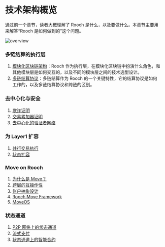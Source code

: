 # 技术架构概览

通过前一个章节，读者大概理解了 Rooch 是什么，以及要做什么。本章节主要用来解答“Rooch 是如何做到的”这个问题。

![overview](/diagram/rooch-overview.svg)

### 多链结算的执行层

1. [模块化区块链架构](01-modular-blockchain-architecture/index.md)：Rooch 作为执行层，在模块化区块链中扮演什么角色，和其他模块层是如何交互的，以及不同的模块层之间的技术选型设计。
2. [多链结算协议](01-modular-blockchain-architecture/01-multi-chain-settlement-protocol.md)：多链结算作为 Rooch 的一个关键特性，它的结算协议是如何工作的，以及多链结算协议和跨链的区别。

### 去中心化与安全

1. [欺诈证明](02-fraud-proofs.md)
2. [交易累加器证明](03-transaction-accumulator-proofs.md)
3. [去中心化的验证者网络](04-decentralized-validator-network.md)

### 为 Layer1 扩容

1. [并行交易执行](05-parallel-transaction-execution.md)
2. [状态扩容](06-state-scaling.md)

### Move on Rooch

1. [为什么是 Move？](07-move-on-rooch/index.md)
2. [跨层的互操作性](07-move-on-rooch/01-cross-layer-interoperability.md)
3. [账户抽象设计](07-move-on-rooch/02-account-abstraction.md)
4. [Rooch Move Framework](07-move-on-rooch/03-rooch-framework.md)
5. [MoveOS](07-move-on-rooch/04-moveos.md)

### 状态通道

1. [P2P 网络上的状态通道](08-state-channel/index.md)
2. [流式支付](08-state-channel/01-streaming-payment.md)
3. [状态通道上的智能合约](08-state-channel/02-channel-contract.md)
